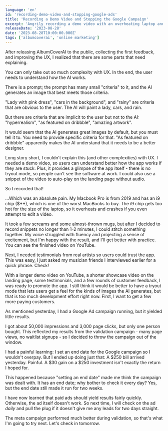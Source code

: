 ```yaml
---
language: 'en'
id: 'recording-demo-video-and-stopping-google-ads'
title: 'Recording a Demo Video and Stopping the Google Campaign'
excerpt: 'Angrily recording a demo video with an overheating laptop and overpaying for a Google Ad Campaign.'
releaseDate: '2023-08-28'
date: '2023-08-28T10:00:00.000Z'
tags: ['albumcoverai', 'online marketing']
---
```


After releasing AlbumCoverAI to the public, collecting the first feedback, and improving the UX, I realized that there are some parts that need explaining.

You can only take out so much complexity with UX. In the end, the user needs to understand how the AI works.

There is a prompt; the prompt has many small "criteria" to it, and the AI generates an image that best meets those criteria.

"Lady with pink dress", "cars in the background", and "rainy" are criteria that are obvious to the user. The AI will paint a lady, cars, and rain.

But there are criteria that are implicit to the user but not to the AI: "hyperrealism", "as featured on dribbble", "amazing artwork".

It would seem that the AI generates great images by default, but you must tell it to. You need to provide specific criteria for that. "As featured on dribbble" apparently makes the AI understand that it needs to be a better designer.

Long story short, I couldn't explain this (and other complexities) with UX. I needed a demo video, so users can understand better how the app works if they are stuck. Plus, it provides a glimpse of the app itself - there is no tryout mode, so people can't see the software at work. I could also use a snippet of the video to auto-play on the landing page without audio.

So I recorded that!

...Which was an absolute pain. My Macbook Pro is from 2019 and has an i9 chip ($++), which is one of the worst MacBooks to buy. The i9 chip gets too hot for the size of the laptop, so it overheats and crashes if you even attempt to edit a video.

It took a few screams and some almost-thrown mugs, but after I decided to record snippets no longer than 1-2 minutes, I could stitch something together. My voice struggled with fluency and projecting a sense of excitement, but I'm happy with the result, and I'll get better with practice. You can see the finished video on YouTube.

Next, I needed testimonials from real artists so users could trust the app. This was easy, I just asked my musician friends I interviewed earlier for a quick phrase. Check!

With a longer demo video on YouTube, a shorter showcase video on the landing page, some testimonials, and a few rounds of customer feedback, I was ready to promote the app.
I still think it would be better to have a tryout mode that lets users get a feel for the kinds of images the AI generates, but that is too much development effort right now. First, I want to get a few more paying customers.

As mentioned yesterday, I had a Google Ad campaign running, but it yielded little results.

I got about 50,000 impressions and 3,000 page clicks, but only one person bought. This reflected my results from the validation campaign - many page views, no waitlist signups - so I decided to throw the campaign out of the window.

I had a painful learning: I set an end date for the Google campaign so I wouldn't overpay. But I ended up doing just that: A $250 bill arrived yesterday. Painful. A $30 gain on a $250 investment isn't exactly the return I hoped for.

This happened because "setting an end date" made me think the campaign was dealt with. It has an end date; why bother to check it every day? Yes, but the end date still made it run for two weeks.

I have now learned that paid ads should yield results fairly quickly. Otherwise, the ad itself doesn't work. So next time, I will check on the ad _daily_ and pull the plug if it doesn't give me any leads for two days straight.

The meta campaign performed much better during validation, so that's what I'm going to try next. Let's check in tomorrow.
